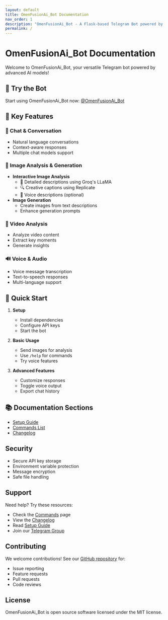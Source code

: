 ```yaml
---
layout: default
title: OmenFusionAi_Bot Documentation
nav_order: 1
description: "OmenFusionAi_Bot - A Flask-based Telegram Bot powered by Groq and Together AI"
permalink: /
---
```


# OmenFusionAi_Bot Documentation

Welcome to OmenFusionAi_Bot, your versatile Telegram bot powered by advanced AI models!

## 🎯 Try the Bot
Start using OmenFusionAi_Bot now: [@OmenFusionAi_Bot](https://t.me/OmenFusionAi_Bot)

## 🌟 Key Features

### 🤖 Chat & Conversation
- Natural language conversations
- Context-aware responses
- Multiple chat models support

### 📸 Image Analysis & Generation
- **Interactive Image Analysis**
  - 📝 Detailed descriptions using Groq's LLaMA
  - 🔍 Creative captions using Replicate
  - 🎨 Voice descriptions (optional)
- **Image Generation**
  - Create images from text descriptions
  - Enhance generation prompts

### 🎥 Video Analysis
- Analyze video content
- Extract key moments
- Generate insights

### 🔊 Voice & Audio
- Voice message transcription
- Text-to-speech responses
- Multi-language support

## 🚀 Quick Start

1. **Setup**
   - Install dependencies
   - Configure API keys
   - Start the bot

2. **Basic Usage**
   - Send images for analysis
   - Use `/help` for commands
   - Try voice features

3. **Advanced Features**
   - Customize responses
   - Toggle voice output
   - Export chat history

## 📚 Documentation Sections

- [Setup Guide](setup.md)
- [Commands List](commands.md)
- [Changelog](changelog.md)

## Security

- Secure API key storage
- Environment variable protection
- Message encryption
- Safe file handling

## Support

Need help? Try these resources:
- Check the [Commands](./commands) page
- View the [Changelog](./changelog)
- Read [Setup Guide](./setup)
- Join our [Telegram Group](https://t.me/aifusionbot_support)

## Contributing

We welcome contributions! See our [GitHub repository](https://github.com/yourusername/OmenFusionAi_Bot) for:
- Issue reporting
- Feature requests
- Pull requests
- Code reviews

## License

OmenFusionAi_Bot is open source software licensed under the MIT license.
